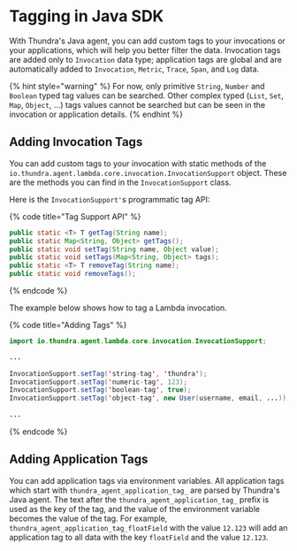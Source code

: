 # Tagging in Java SDK

With Thundra's Java agent, you can add custom tags to your invocations or your applications, which will help you better filter the data. Invocation tags are added only to `Invocation` data type; application tags are global and are automatically added to `Invocation`, `Metric`, `Trace`, `Span`, and `Log` data.

{% hint style="warning" %}
For now, only primitive `String`, `Number` and `Boolean` typed tag values can be searched. Other complex typed (`List`, `Set`, `Map`, `Object`, ...) tags values cannot be searched but can be seen in the invocation or application details.
{% endhint %}

## Adding Invocation Tags

You can add custom tags to your invocation with static methods of the `io.thundra.agent.lambda.core.invocation.InvocationSupport` object. These are the methods you can find in the `InvocationSupport` class.

Here is the `InvocationSupport'`s programmatic tag API:

{% code title="Tag Support API" %}
```java
public static <T> T getTag(String name);
public static Map<String, Object> getTags();
public static void setTag(String name, Object value);
public static void setTags(Map<String, Object> tags);
public static <T> T removeTag(String name);
public static void removeTags();
```
{% endcode %}

The example below shows how to tag a Lambda invocation.

{% code title="Adding Tags" %}
```java
import io.thundra.agent.lambda.core.invocation.InvocationSupport;

...
  
InvocationSupport.setTag('string-tag', 'thundra');
InvocationSupport.setTag('numeric-tag', 123);
InvocationSupport.setTag('boolean-tag', true);
InvocationSupport.setTag('object-tag', new User(username, email, ...));
  
...
```
{% endcode %}

## Adding Application Tags

You can add application tags via environment variables. All application tags which start with `thundra_agent_application_tag_` are parsed by Thundra's Java agent. The text after the `thundra_agent_application_tag_` prefix is used as the key of the tag, and the value of the environment variable becomes the value of the tag. For example, `thundra_agent_application_tag_floatField` with the value `12.123` will add an application tag to all data with the key `floatField` and the value `12.123`.
